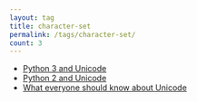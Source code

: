 ```yaml
---
layout: tag
title: character-set
permalink: /tags/character-set/
count: 3
---
```


- [Python 3 and Unicode](https://kishuagarwal.github.io/unicode-in-python3.html)
- [Python 2 and Unicode](https://kishuagarwal.github.io/unicode-in-python2.html)
- [What everyone should know about Unicode](https://kishuagarwal.github.io/unicode.html)
